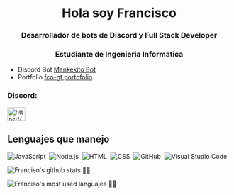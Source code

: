 <h1 align="center">Hola soy Francisco</h1>
<h3 align="center">Desarrollador de bots de Discord y Full Stack Developer</h3>
<h3 align="center">Estudiante de Ingenieria Informatica</h3>

- Discord Bot [Mankekito Bot](https://discord.com/oauth2/authorize?client_id=758059320238931978&scope=bot&permissions=805314622)
- Portfolio [fco-gt portofolio](https://fco-gt.vercel.app/)

<h3 align="left">Discord:</h3>
<p align="left">
<a href="https://discord.gg/https://discord.com/invite/4SdVmY7Z7c" target="blank"><img align="center" src="https://raw.githubusercontent.com/rahuldkjain/github-profile-readme-generator/master/src/images/icons/Social/discord.svg" alt="https://discord.com/invite/4SdVmY7Z7c" height="30" width="40" /></a>
</p>

<h2>Lenguajes que manejo</h2>

![JavaScript](https://img.shields.io/badge/-JavaScript-05122A?style=flat&logo=javascript)&nbsp;
![Node.js](https://img.shields.io/badge/-Node.js-05122A?style=flat&logo=node.js)&nbsp;
![HTML](https://img.shields.io/badge/-HTML-05122A?style=flat&logo=HTML5)&nbsp;
![CSS](https://img.shields.io/badge/-CSS-05122A?style=flat&logo=CSS3&logoColor=1572B6)&nbsp;
![GitHub](https://img.shields.io/badge/-GitHub-05122A?style=flat&logo=github)&nbsp;
![Visual Studio Code](https://img.shields.io/badge/-Visual%20Studio%20Code-05122A?style=flat&logo=visual-studio-code&logoColor=007ACC)&nbsp;

![Franciso's github stats 🌟🌟](https://github-readme-stats.vercel.app/api?username=fco-gt&show_icons=true&theme=github_dark)

![Franciso's most used languajes 🌟🌟](https://github-readme-stats.vercel.app/api/top-langs/?username=fco-gt&layout=compact&theme=github_dark)
